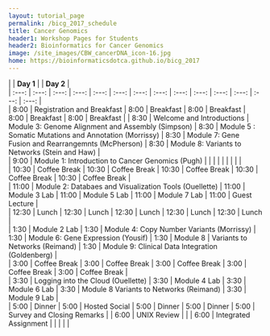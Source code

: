 ```yaml
---
layout: tutorial_page
permalink: /bicg_2017_schedule
title: Cancer Genomics
header1: Workshop Pages for Students
header2: Bioinformatics for Cancer Genomics
image: /site_images/CBW_cancerDNA_icon-16.jpg
home: https://bioinformaticsdotca.github.io/bicg_2017
---
```



| | **Day 1** | | **Day 2** |  
| :---: | :---: | :---: | :---: | :---: | :---: | :---: | :---: | :---: | :---: | :---: | :---: | :---: | :---: |   
| 8:00 | Registration and Breakfast | 8:00 | Breakfast | 8:00 | Breakfast | 8:00 | Breakfast | 8:00 | Breakfast |
| 8:30 | Welcome and Introductions | Module 3: Genome Alignment and Assembly (Simpson) | 8:30 | Module 5 : Somatic Mutations and Annotation (Morrissy) | 8:30 | Module 7: Gene Fusion and Rearrangemnts (McPherson) | 8:30 | Module 8: Variants to Networks (Stein and Haw) |  
| 9:00 | Module 1: Introduction to Cancer Genomics (Pugh) | | | | | | | | |  
| 10:30 | Coffee Break | 10:30 | Coffee Break | 10:30 | Coffee Break | 10:30 | Coffee Break | 10:30 | Coffee Break |  
| 11:00 | Module 2: Databaes and Visualization Tools (Ouellette) | 11:00 | Module 3 Lab | 11:00 | Module 5 Lab | 11:00 | Module 7 Lab | 11:00 | Guest Lecture |  
| 12:30 | Lunch | 12:30 | Lunch | 12:30 | Lunch | 12:30 | Lunch | 12:30 | Lunch |  
| 1:30 | Module 2 Lab | 1:30 | Module 4: Copy Number Variants (Morrissy) | 1:30 | Module 6: Gene Expression (Yousif) | 1:30 | Module 8 | Variants to Networks (Reimand) | 1:30 | Module 9: Clinical Data Integration (Goldenberg) |  
| 3:00 | Coffee Break | 3:00 | Coffee Break | 3:00 | Coffee Break | 3:00 | Coffee Break | 3:00 | Coffee Break |  
| 3:30 | Logging into the Cloud (Ouellette) | 3:30 | Module 4 Lab | 3:30 | Module 6 Lab | 3:30 | Module 8 Variants to Networks (Reimand) | 3:30 | Module 9 Lab |  
| 5:00 | Dinner | 5:00 | Hosted Social | 5:00 | Dinner | 5:00 | Dinner | 5:00 | Survey and Closing Remarks |
| 6:00 | UNIX Review | | | 6:00 | Integrated Assignment | | | | |
